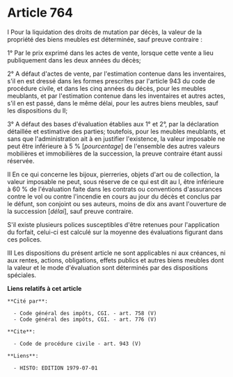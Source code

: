 # Article 764

I  Pour la liquidation des droits de mutation par décès, la valeur de la propriété des biens meubles est déterminée, sauf
preuve contraire :

1° Par le prix exprimé dans les actes de vente, lorsque cette vente a lieu publiquement dans les deux années du décès;

2° A défaut d'actes de vente, par l'estimation contenue dans les inventaires, s'il en est dressé dans les formes prescrites
par l'article 943 du code de procédure civile, et dans les cinq années du décès, pour les meubles meublants, et par
l'estimation contenue dans les inventaires et autres actes, s'il en est passé, dans le même délai, pour les autres biens
meubles, sauf les dispositions du II;

3° A défaut des bases d'évaluation établies aux 1° et 2°, par la déclaration détaillée et estimative des parties; toutefois,
pour les meubles meublants, et sans que l'administration ait à en justifier l'existence, la valeur imposable ne peut être
inférieure à 5 % [*pourcentage*] de l'ensemble des autres valeurs mobilières et immobilières de la succession, la preuve
contraire étant aussi réservée.

II  En ce qui concerne les bijoux, pierreries, objets d'art ou de collection, la valeur imposable ne peut, sous réserve de ce
qui est dit au I, être inférieure à 60 % de l'évaluation faite dans les contrats ou conventions d'assurances contre le vol ou
contre l'incendie en cours au jour du décès et conclus par le défunt, son conjoint ou ses auteurs, moins de dix ans avant
l'ouverture de la succession [*délai*], sauf preuve contraire.

S'il existe plusieurs polices susceptibles d'être retenues pour l'application du forfait, celui-ci est calculé sur la moyenne
des évaluations figurant dans ces polices.

III  Les dispositions du présent article ne sont applicables ni aux créances, ni aux rentes, actions, obligations, effets
publics et autres biens meubles dont la valeur et le mode d'évaluation sont déterminés par des dispositions spéciales.

**Liens relatifs à cet article**

	**Cité par**:

	  - Code général des impôts, CGI. - art. 758 (V)
	  - Code général des impôts, CGI. - art. 776 (V)

	**Cite**:

	  - Code de procédure civile - art. 943 (V)

	**Liens**:

	  - HISTO: EDITION 1979-07-01
